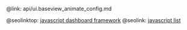 @link: api/ui.baseview_animate_config.md

@seolinktop: [javascript dashboard framework](https://webix.com)
@seolink: [javascript list](https://webix.com/widget/list/)